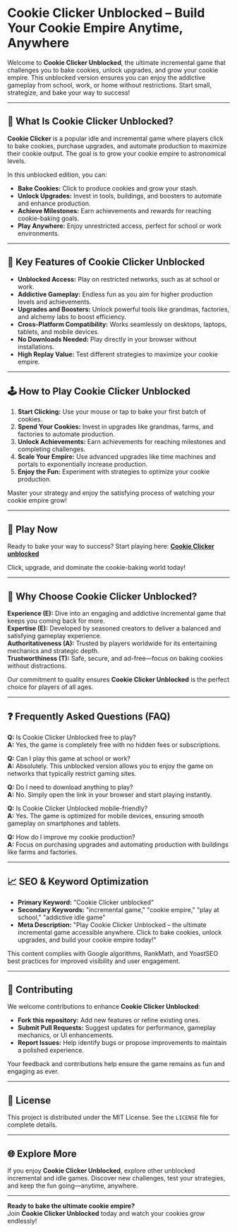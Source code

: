 # Cookie Clicker Unblocked – Build Your Cookie Empire Anytime, Anywhere

Welcome to **Cookie Clicker Unblocked**, the ultimate incremental game that challenges you to bake cookies, unlock upgrades, and grow your cookie empire. This unblocked version ensures you can enjoy the addictive gameplay from school, work, or home without restrictions. Start small, strategize, and bake your way to success!

---

## 🍪 What Is Cookie Clicker Unblocked?

**Cookie Clicker** is a popular idle and incremental game where players click to bake cookies, purchase upgrades, and automate production to maximize their cookie output. The goal is to grow your cookie empire to astronomical levels.

In this unblocked edition, you can:

- **Bake Cookies:** Click to produce cookies and grow your stash.
- **Unlock Upgrades:** Invest in tools, buildings, and boosters to automate and enhance production.
- **Achieve Milestones:** Earn achievements and rewards for reaching cookie-baking goals.
- **Play Anywhere:** Enjoy unrestricted access, perfect for school or work environments.

---

## 🌟 Key Features of Cookie Clicker Unblocked

- **Unblocked Access:** Play on restricted networks, such as at school or work.
- **Addictive Gameplay:** Endless fun as you aim for higher production levels and achievements.
- **Upgrades and Boosters:** Unlock powerful tools like grandmas, factories, and alchemy labs to boost efficiency.
- **Cross-Platform Compatibility:** Works seamlessly on desktops, laptops, tablets, and mobile devices.
- **No Downloads Needed:** Play directly in your browser without installations.
- **High Replay Value:** Test different strategies to maximize your cookie empire.

---

## 🕹️ How to Play Cookie Clicker Unblocked

1. **Start Clicking:** Use your mouse or tap to bake your first batch of cookies.
2. **Spend Your Cookies:** Invest in upgrades like grandmas, farms, and factories to automate production.
3. **Unlock Achievements:** Earn achievements for reaching milestones and completing challenges.
4. **Scale Your Empire:** Use advanced upgrades like time machines and portals to exponentially increase production.
5. **Enjoy the Fun:** Experiment with strategies to optimize your cookie production.

Master your strategy and enjoy the satisfying process of watching your cookie empire grow!

---

## 🔗 Play Now

Ready to bake your way to success? Start playing here: **[Cookie Clicker unblocked](https://cookieclicker.ee/)**

Click, upgrade, and dominate the cookie-baking world today!

---

## 🧭 Why Choose Cookie Clicker Unblocked?

**Experience (E):** Dive into an engaging and addictive incremental game that keeps you coming back for more.  
**Expertise (E):** Developed by seasoned creators to deliver a balanced and satisfying gameplay experience.  
**Authoritativeness (A):** Trusted by players worldwide for its entertaining mechanics and strategic depth.  
**Trustworthiness (T):** Safe, secure, and ad-free—focus on baking cookies without distractions.

Our commitment to quality ensures **Cookie Clicker Unblocked** is the perfect choice for players of all ages.

---

## ❓ Frequently Asked Questions (FAQ)

**Q:** Is Cookie Clicker Unblocked free to play?  
**A:** Yes, the game is completely free with no hidden fees or subscriptions.

**Q:** Can I play this game at school or work?  
**A:** Absolutely. This unblocked version allows you to enjoy the game on networks that typically restrict gaming sites.

**Q:** Do I need to download anything to play?  
**A:** No. Simply open the link in your browser and start playing instantly.

**Q:** Is Cookie Clicker Unblocked mobile-friendly?  
**A:** Yes. The game is optimized for mobile devices, ensuring smooth gameplay on smartphones and tablets.

**Q:** How do I improve my cookie production?  
**A:** Focus on purchasing upgrades and automating production with buildings like farms and factories.

---

## 📈 SEO & Keyword Optimization

- **Primary Keyword:** "Cookie Clicker unblocked"  
- **Secondary Keywords:** "incremental game," "cookie empire," "play at school," "addictive idle game"  
- **Meta Description:** "Play Cookie Clicker Unblocked – the ultimate incremental game accessible anywhere. Click to bake cookies, unlock upgrades, and build your cookie empire today!"

This content complies with Google algorithms, RankMath, and YoastSEO best practices for improved visibility and user engagement.

---

## 🔧 Contributing

We welcome contributions to enhance **Cookie Clicker Unblocked**:

- **Fork this repository:** Add new features or refine existing ones.
- **Submit Pull Requests:** Suggest updates for performance, gameplay mechanics, or UI enhancements.
- **Report Issues:** Help identify bugs or propose improvements to maintain a polished experience.

Your feedback and contributions help ensure the game remains as fun and engaging as ever.

---

## 📜 License

This project is distributed under the MIT License. See the `LICENSE` file for complete details.

---

## 🌐 Explore More

If you enjoy **Cookie Clicker Unblocked**, explore other unblocked incremental and idle games. Discover new challenges, test your strategies, and keep the fun going—anytime, anywhere.

---

**Ready to bake the ultimate cookie empire?**  
Join **Cookie Clicker Unblocked** today and watch your cookies grow endlessly!
